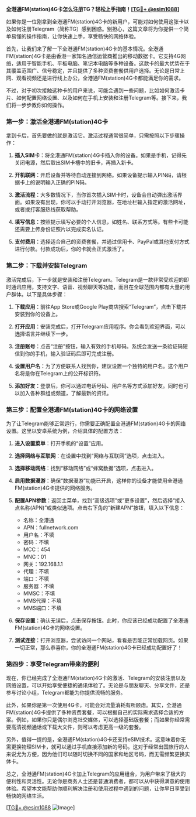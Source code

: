 **全港通FM(station)4G卡怎么注册TG？轻松上手指南！[[TG💪+ @esim1088](https://t.me/s/esim1088)]**

如果你是一位刚拿到全港通FM(station)4G卡的新用户，可能对如何使用这张卡以及如何注册Telegram（简称TG）感到困惑。别担心，这篇文章将为你提供一个简单易懂的操作指南，让你快速上手，享受畅快的网络体验。

首先，让我们来了解一下全港通FM(station)4G卡的基本情况。全港通FM(station)4G卡是由香港一家知名通信运营商推出的移动数据卡。它支持4G网络，适用于智能手机、平板电脑、笔记本电脑等多种设备。这款卡的最大优势在于其覆盖范围广、信号稳定，并且提供了多种资费套餐供用户选择。无论是日常上网、观看视频还是进行线上办公，全港通FM(station)4G卡都能满足你的需求。

不过，对于初次接触这种卡的用户来说，可能会遇到一些问题，比如如何激活卡片、如何配置网络设置、以及如何在手机上安装和注册Telegram等。接下来，我们将一步步教你如何操作。

### 第一步：激活全港通FM(station)4G卡

拿到卡后，首先要做的就是激活它。激活过程通常很简单，只需按照以下步骤操作：

1. **插入SIM卡**：将全港通FM(station)4G卡插入你的设备。如果是手机，记得先关闭电源，然后取出SIM卡槽中的旧卡，再插入新卡。
   
2. **开机联网**：开启设备并等待自动连接到网络。如果设备提示输入PIN码，请根据卡上的说明输入正确的PIN码。

3. **激活流程**：大多数情况下，当你首次插入SIM卡时，设备会自动弹出激活界面。如果没有出现，你可以手动打开浏览器，在地址栏输入指定的激活网址，或者拨打客服热线获取帮助。

4. **填写信息**：按照提示填写必要的个人信息，如姓名、联系方式等。有些卡可能还需要上传身份证照片以完成实名认证。

5. **支付费用**：选择适合自己的资费套餐，并通过信用卡、PayPal或其他支付方式进行付款。付款成功后，你的卡就会正式激活了。

### 第二步：下载并安装Telegram

激活完成后，下一步就是安装和注册Telegram。Telegram是一款非常受欢迎的即时通讯应用，支持文字、语音、视频聊天等功能，而且在全球范围内都有大量的用户群体。以下是具体步骤：

1. **下载应用**：前往App Store或Google Play商店搜索“Telegram”，点击下载并安装到你的设备上。

2. **打开应用**：安装完成后，打开Telegram应用程序。你会看到欢迎界面，可以选择语言并继续下一步。

3. **注册账号**：点击“注册”按钮，输入有效的手机号码。系统会发送一条验证码短信到你的手机，输入验证码后即可完成注册。

4. **设置用户名**：为了方便联系人找到你，建议设置一个独特的用户名。这个用户名将是你在Telegram上的公开标识符。

5. **添加好友**：登录后，你可以通过电话号码、用户名等方式添加好友。同时也可以加入各种群组或频道，了解最新的资讯。

### 第三步：配置全港通FM(station)4G卡的网络设置

为了让Telegram能够正常运行，你需要正确配置全港通FM(station)4G卡的网络设置。这里以安卓系统为例，介绍具体的配置方法：

1. **进入设置菜单**：打开手机的“设置”应用。

2. **选择网络与互联网**：在设置中找到“网络与互联网”选项，点击进入。

3. **选择移动网络**：找到“移动网络”或“蜂窝数据”选项，点击进入。

4. **启用数据漫游**：确保“数据漫游”功能已开启，这样你的设备才能使用全港通FM(station)4G卡提供的网络服务。

5. **配置APN参数**：返回主菜单，找到“高级选项”或“更多设置”，然后选择“接入点名称(APN)”或类似选项。点击右下角的“新建APN”按钮，填入以下信息：
   - 名称：全港通
   - APN：fullnetwork.com
   - 用户名：不填
   - 密码：不填
   - MCC：454
   - MNC：01
   - 网关：192.168.1.1
   - 代理：不填
   - 端口：不填
   - 服务器：不填
   - MMSC：不填
   - MMS代理：不填
   - MMS端口：不填

6. **保存设置**：确认无误后，点击保存按钮。此时，你应该已经成功配置了全港通FM(station)4G卡的网络设置。

7. **测试连接**：打开浏览器，尝试访问一个网站，看看是否能正常加载网页。如果一切正常，那么恭喜你，你的全港通FM(station)4G卡已经成功配置好了！

### 第四步：享受Telegram带来的便利

现在，你已经完成了全港通FM(station)4G卡的激活、Telegram的安装注册以及网络设置，可以开始享受便捷的通讯体验了。无论是与朋友聊天、分享文件，还是参与讨论小组，Telegram都能为你提供流畅的服务。

此外，如果你是第一次使用4G卡，可能会对流量消耗有所顾虑。其实，全港通FM(station)4G卡提供了多种资费套餐，可以根据自己的实际需求选择合适的方案。例如，如果你只是偶尔浏览社交媒体，可以选择基础版套餐；而如果你经常需要高清视频通话或下载大文件，则可以考虑更高一级的套餐。

另外，值得一提的是，全港通FM(station)4G卡还支持eSIM技术。这意味着你无需更换物理SIM卡，就可以通过手机直接添加新的号码。这对于经常出国旅行的人来说尤为方便，因为他们可以随时切换不同的国家和地区号码，而无需频繁更换实体卡。

总之，全港通FM(station)4G卡加上Telegram的应用组合，为用户带来了极大的便利性和灵活性。无论你是商务人士还是普通消费者，都可以从中获得满意的使用体验。希望本文能帮助你顺利解决注册和使用过程中遇到的问题，让你早日享受到畅快的网络生活。

[[TG💪+ @esim1088](https://t.me/s/esim1088) ![Image](https://i.postimg.cc/4NQfJmqS/Snipaste-2025-05-13-00-14-12.png)]